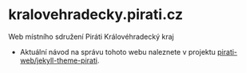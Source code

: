 # kralovehradecky.pirati.cz

Web místního sdružení Piráti Královéhradecký kraj

- Aktuální návod na správu tohoto webu naleznete v projektu [pirati-web/jekyll-theme-pirati](https://github.com/pirati-web/jekyll-theme-pirati/blob/master/USAGE.md).
